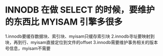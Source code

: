 # INNODB 在做 SELECT 的时候，要维护的东西比 MYISAM 引擎多很多

1.innodb要缓存数据块、索引块、myisam只缓存索引块
2.innodb寻址要映射到块，再到行、myisam直接定位到文件的offset
3.innodb需要维护事务相关的版本号信息，myisam不需要